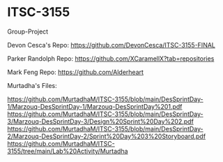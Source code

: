 # ITSC-3155
Group-Project

Devon Cesca's Repo: https://github.com/DevonCesca/ITSC-3155-FINAL

Parker Randolph Repo: https://github.com/XCaramellX?tab=repositories

Mark Feng Repo: https://github.com/Alderheart

Murtadha's Files:

https://github.com/MurtadhaM/ITSC-3155/blob/main/DesSprintDay-1/Marzouq-DesSprintDay-1/Marzouq-DesSprintDay%201.pdf
https://github.com/MurtadhaM/ITSC-3155/blob/main/DesSprintDay-3/Marzouq-DesSprintDay-3/Design%20Sprint%20Day%202.pdf
https://github.com/MurtadhaM/ITSC-3155/blob/main/DesSprintDay-2/Marzouq-DesSprintDay-2/Sprint%20Day%203%20Storyboard.pdf
https://github.com/MurtadhaM/ITSC-3155/tree/main/Lab%20Activity/Murtadha
